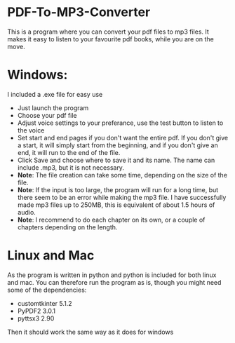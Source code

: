 # PDF-To-MP3-Converter
This is a program where you can convert your pdf files to mp3 files. It makes it easy to listen to your favourite pdf books, while you are on the move.

# Windows:

I included a .exe file for easy use
- Just launch the program
- Choose your pdf file
- Adjust voice settings to your preferance, use the test button to listen to the voice
- Set start and end pages if you don't want the entire pdf. If you don't give a start, it will simply start from the beginning, and if you don't give an end, it will run to the end of the file.
- Click Save and choose where to save it and its name. The name can include .mp3, but it is not necessary.
- **Note**: The file creation can take some time, depending on the size of the file.
- **Note**: If the input is too large, the program will run for a long time, but there seem to be an error while making the mp3 file. I have successfully made mp3 files up to 250MB, this is equivalent of about 1.5 hours of audio.
- **Note**: I recommend to do each chapter on its own, or a couple of chapters depending on the length.


# Linux and Mac

As the program is written in python and python is included for both linux and mac. You can therefore run the program as is, though you might need some of the dependencies: 
- customtkinter 5.1.2
- PyPDF2 3.0.1
- pyttsx3 2.90<br>

Then it should work the same way as it does for windows
